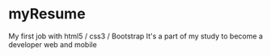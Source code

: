 # myResume
My first job with html5 / css3 / Bootstrap 
It's a part of my study to become a developer web and mobile
